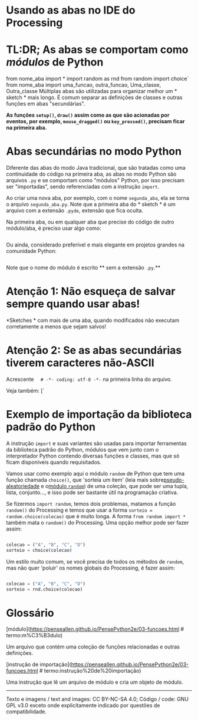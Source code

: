 # Usando as abas no IDE do Processing
# TL:DR; As abas se comportam como *módulos* de Python

from nome_aba import *
import random as rnd
from random import choice`
from nome_aba import uma_funcao, outra_funcao, Uma_classe, Outra_classe
Múltiplas abas são utilizadas para organizar melhor um * sketch * mais longo. É comum separar as definições de classes e outras funções em abas "secundárias".

**As funções `setup()`,  `draw()` assim como as que são acionadas por eventos, por exemplo, `mouse_dragged()` ou `key_pressed()`, precisam ficar na primeira aba.**

# Abas secundárias no modo Python

Diferente das abas do modo Java tradicional, que são tratadas como uma continuidade do código na primeira aba, as abas no modo Python são arquivos `.py` e se comportam como "módulos" Python,  por isso precisam ser "importadas", sendo referenciadas com a instrução `import`.

Ao criar uma nova aba, por exemplo, com o nome `segunda_aba`, ela se torna o arquivo `segunda_aba.py`. Note que a primeira aba do * sketch * é um arquivo com a extensão `.pyde`, extensão que fica oculta.

Na primeira aba, ou em qualquer aba que precise do código de outro módulo/aba, é preciso usar algo como:
```Python
```
Ou ainda, considerado preferível e mais elegante em projetos grandes na comunidade Python:
```python
```
Note que o nome do módulo é escrito ** sem a extensão `.py`.**

# Atenção 1: Não esqueça de salvar sempre quando usar abas!

*Sketches * com mais de uma aba, quando modificados não executam corretamente a menos que sejam salvos!

# Atenção 2: Se as abas secundárias tiverem caracteres não-ASCII

Acrescente `  # -*- coding: utf-8 -*-` na primeira linha do arquivo.

Veja também:  [`

# Exemplo de importação da biblioteca padrão do Python

A instrução `import` e suas variantes são usadas para importar ferramentas da biblioteca padrão do Python, módulos que vem junto com o interpretador Python contendo diversas funções e classes, mas que só ficam disponíveis quando requisitados.

Vamos usar como exemplo aqui o módulo `random` de Python que tem uma função chamada `choice()`, que 'sorteia um item' (leia mais sobre[pseudo-aleatoriedade](aleatoriedade_1.md) e o[módulo `random`](aleatoriedade_2.md)) de uma coleção, que pode ser uma tupla, lista, conjunto..., e isso pode ser bastante útil na programação criativa.

Se fizermos `import random`, temos dois problemas, matamos a função `random()` do Processing e temos que usar a forma `sorteio = random.choice(colecao)` que é muito longa. A forma `from random import *` também mata o `random()` do Processing. Uma opção melhor pode ser fazer assim:

```python

colecao = ("A", "B", "C", "D")
sorteio = choice(colecao)
```

Um estilo muito comum, se você precisa de todos os métodos de `random`, mas não quer 'poluir' os nomes globais do Processing, é fazer assim:

```python

colecao = ("A", "B", "C", "D")
sorteio = rnd.choice(colecao)
```

# Glossário

[módulo](https://penseallen.github.io/PensePython2e/03-funcoes.html  # termo:m%C3%B3dulo)

Um arquivo que contém uma coleção de funções relacionadas e outras definições.

[instrução de importação](https://penseallen.github.io/PensePython2e/03-funcoes.html  # termo:instrução%20de%20importação)

Uma instrução que lê um arquivo de módulo e cria um objeto de módulo.

---
Texto e imagens / text and images: CC BY-NC-SA 4.0; Código / code: GNU GPL v3.0 exceto onde explicitamente indicado por questões de compatibilidade.
